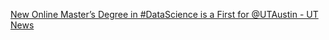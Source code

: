 [New Online Master’s Degree in #DataScience is a First for @UTAustin - UT News](https://qi.tc/qi/114313)